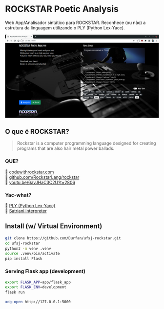# ROCKSTAR Poetic Analysis

Web App/Analisador sintático para ROCKSTAR. Reconhece (ou não) a estrutura da linguagem utilizando o PLY (Python Lex-Yacc).

![Captura](https://github.com/Durfan/ufsj-rockstar/blob/main/docs/captura.png)

## O que é ROCKSTAR?

> Rockstar is a computer programming language designed for creating programs that are also hair metal power ballads.

### QUE?

:guitar: [codewithrockstar.com](https://codewithrockstar.com/)  
:guitar: [github.com/RockstarLang/rockstar](https://github.com/RockstarLang/rockstar)  
:movie_camera: [youtu.be/6avJHaC3C2U?t=2806](https://youtu.be/6avJHaC3C2U?t=2806)

### Yac-what?

:notebook: [PLY (Python Lex-Yacc)](http://www.dabeaz.com/ply/)  
:notebook: [Satriani interpreter](https://github.com/RockstarLang/rockstar/tree/main/satriani)

## Install (w/ Virtual Environment)

```sh
git clone https://github.com/Durfan/ufsj-rockstar.git
cd ufsj-rockstar
python3 -m venv .venv
source .venv/bin/activate
pip install Flask
```

### Serving Flask app (development)

```sh
export FLASK_APP=app/flask_app
export FLASK_ENV=development
flask run
```
```sh
xdg-open http://127.0.0.1:5000
```